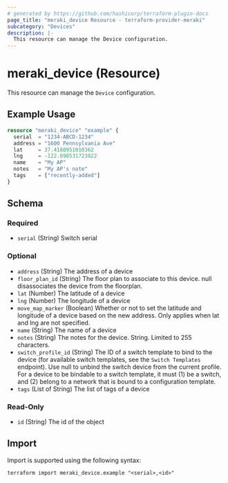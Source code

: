 ```yaml
---
# generated by https://github.com/hashicorp/terraform-plugin-docs
page_title: "meraki_device Resource - terraform-provider-meraki"
subcategory: "Devices"
description: |-
  This resource can manage the Device configuration.
---
```


# meraki_device (Resource)

This resource can manage the `Device` configuration.

## Example Usage

```terraform
resource "meraki_device" "example" {
  serial  = "1234-ABCD-1234"
  address = "1600 Pennsylvania Ave"
  lat     = 37.4180951010362
  lng     = -122.098531723022
  name    = "My AP"
  notes   = "My AP's note"
  tags    = ["recently-added"]
}
```

<!-- schema generated by tfplugindocs -->
## Schema

### Required

- `serial` (String) Switch serial

### Optional

- `address` (String) The address of a device
- `floor_plan_id` (String) The floor plan to associate to this device. null disassociates the device from the floorplan.
- `lat` (Number) The latitude of a device
- `lng` (Number) The longitude of a device
- `move_map_marker` (Boolean) Whether or not to set the latitude and longitude of a device based on the new address. Only applies when lat and lng are not specified.
- `name` (String) The name of a device
- `notes` (String) The notes for the device. String. Limited to 255 characters.
- `switch_profile_id` (String) The ID of a switch template to bind to the device (for available switch templates, see the `Switch Templates` endpoint). Use null to unbind the switch device from the current profile. For a device to be bindable to a switch template, it must (1) be a switch, and (2) belong to a network that is bound to a configuration template.
- `tags` (List of String) The list of tags of a device

### Read-Only

- `id` (String) The id of the object

## Import

Import is supported using the following syntax:

```shell
terraform import meraki_device.example "<serial>,<id>"
```
